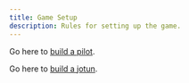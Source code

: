 ```yaml
---
title: Game Setup
description: Rules for setting up the game.
---
```


Go here to [build a pilot](/pilot/building-a-pilot).

Go here to [build a jotun](/jotun/building-a-jotun).
